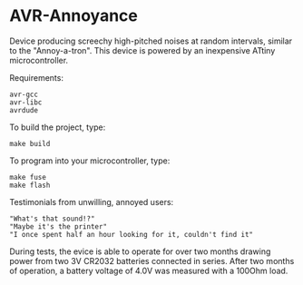 AVR-Annoyance
=============

Device producing screechy high-pitched noises at random intervals, similar to the "Annoy-a-tron".
This device is powered by an inexpensive ATtiny microcontroller.

Requirements:

    avr-gcc
    avr-libc
    avrdude
  
To build the project, type:

    make build
  
To program into your microcontroller, type:

    make fuse
    make flash

Testimonials from unwilling, annoyed users:

    "What's that sound!?"
    "Maybe it's the printer"
    "I once spent half an hour looking for it, couldn't find it"

During tests, the evice is able to operate for over two months drawing power
from two 3V CR2032 batteries connected in series. After two months of
operation, a battery voltage of 4.0V was measured with a 100Ohm load.
